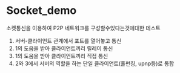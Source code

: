 # Socket_demo
소켓통신을 이용하여 P2P 네트워크를 구성할수있다는것에대한 테스트

1. 서버-클라이언트 관계에서 포트를 열어놓고 통신
2. 1의 도움을 받아 클라이언트끼리 릴레이 통신
3. 1의 도움을 받아 클라이언트끼리 직접 통신
4. 2와 3에서 서버의 역할을 하는 단일 클라이언트(홀펀칭, upnp등)로 통합